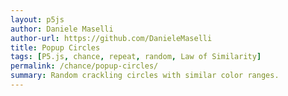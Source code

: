 ```yaml
---
layout: p5js
author: Daniele Maselli
author-url: https://github.com/DanieleMaselli 
title: Popup Circles 
tags: [P5.js, chance, repeat, random, Law of Similarity]
permalink: /chance/popup-circles/
summary: Random crackling circles with similar color ranges. 
---
```

